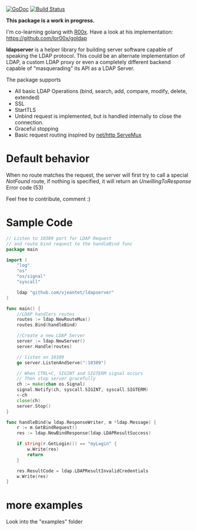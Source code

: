 [![GoDoc](https://godoc.org/github.com/vjeantet/ldapserver?status.svg)](https://godoc.org/github.com/vjeantet/ldapserver)
[![Build Status](https://travis-ci.org/vjeantet/ldapserver.svg)](https://travis-ci.org/vjeantet/ldapserver)

**This package is a work in progress.**

I'm co-learning golang with [R00x](https://github.com/lor00x). Have a look at his implementation: https://github.com/lor00x/goldap

**ldapserver** is a helper library for building server software capable of speaking the LDAP protocol. This could be an alternate implementation of LDAP, a custom LDAP proxy or even a completely different backend capable of "masquerading" its API as a LDAP Server.

The package supports
* All basic LDAP Operations (bind, search, add, compare, modify, delete, extended)
* SSL
* StartTLS
* Unbind request is implemented, but is handled internally to close the connection.
* Graceful stopping
* Basic request routing inspired by [net/http ServeMux](http://golang.org/pkg/net/http/#ServeMux)

# Default behavior
When no route matches the request, the server will first try to call a special *NotFound* route, if nothing is specified, it will return an *UnwillingToResponse* Error code (53)

Feel free to contribute, comment :)

#  Sample Code
```Go
// Listen to 10389 port for LDAP Request
// and route bind request to the handleBind func
package main

import (
	"log"
	"os"
	"os/signal"
	"syscall"

	ldap "github.com/vjeantet/ldapserver"
)

func main() {
	//LDAP handlers routes
	routes := ldap.NewRouteMux()
	routes.Bind(handleBind)

	//Create a new LDAP Server
	server := ldap.NewServer()
	server.Handle(routes)

	// listen on 10389
	go server.ListenAndServe(":10389")

	// When CTRL+C, SIGINT and SIGTERM signal occurs
	// Then stop server gracefully
	ch := make(chan os.Signal)
	signal.Notify(ch, syscall.SIGINT, syscall.SIGTERM)
	<-ch
	close(ch)
	server.Stop()
}

func handleBind(w ldap.ResponseWriter, m *ldap.Message) {
	r := m.GetBindRequest()
	res := ldap.NewBindResponse(ldap.LDAPResultSuccess)

	if string(r.GetLogin()) == "myLogin" {
		w.Write(res)
		return
	}

	res.ResultCode = ldap.LDAPResultInvalidCredentials
	w.Write(res)
}
```

# more examples
Look into the "examples" folder
